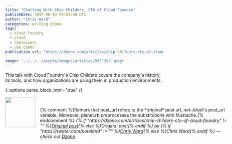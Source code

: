 ```yaml
---
title: "Chatting With Chip Childers, CTO of Cloud Foundry"
publishDate: 2017-06-19 09:01:00 UTC
author: "Chris Ward"
categories: writing dzone
tags:
  - cloud foundry
  - cloud
  - containers
  - use cases
publication_url: "https://dzone.com/articles/chip-childers-cto-of-cloud-foundry"

image: "../../../assets/images/articles/5651398.jpeg"
---
```

This talk with Cloud Foundry's Chip Childers covers the company's history, its tools, and how organizations are using them in production environments.


{::options parse_block_html="true" /}
<div class="author">
   <img src="https://www.rss-specifications.com/rss-spec-rss.gif" style="width: 96px; height: 96;">
   <span style="position: absolute; padding: 32px 15px;">{% comment %}Remark that post_url refers to the *original* post url, not Jekyll's post_url variable. Moreover, planet.rb preprocesses the substitutions with Mustache.{% endcomment %}
      <i>{% if "https://dzone.com/articles/chip-childers-cto-of-cloud-foundry" != "" %}<a href="https://dzone.com/articles/chip-childers-cto-of-cloud-foundry">Original post</a>{% else %}Original post{% endif %} by {% if "https://twitter.com/poteland" != "" %}<a href="https://twitter.com/poteland">Chris Ward</a>{% else %}Chris Ward{% endif %} &mdash; check out <a href="https://dzone.com">Dzone</a>.</i>
  </span>
</div>

